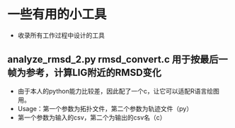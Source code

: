# 一些有用的小工具
- 收录所有工作过程中设计的工具

## analyze_rmsd_2.py rmsd_convert.c 用于按最后一帧为参考，计算LIG附近的RMSD变化
- 由于本人的python能力比较差，因此配了一个c，让它可以适配R语言绘图用。
- Usage：第一个参数为拓扑文件，第二个参数为轨迹文件（py）
- 第一个参数为输入的csv，第二个为输出的csv名（c）
